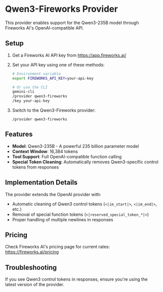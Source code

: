 # Qwen3-Fireworks Provider

This provider enables support for the Qwen3-235B model through Fireworks AI's OpenAI-compatible API.

## Setup

1. Get a Fireworks AI API key from https://app.fireworks.ai/

2. Set your API key using one of these methods:

   ```bash
   # Environment variable
   export FIREWORKS_API_KEY=your-api-key

   # Or use the CLI
   gemini-cli
   /provider qwen3-fireworks
   /key your-api-key
   ```

3. Switch to the Qwen3-Fireworks provider:
   ```
   /provider qwen3-fireworks
   ```

## Features

- **Model**: Qwen3-235B - A powerful 235 billion parameter model
- **Context Window**: 16,384 tokens
- **Tool Support**: Full OpenAI-compatible function calling
- **Special Token Cleaning**: Automatically removes Qwen3-specific control tokens from responses

## Implementation Details

The provider extends the OpenAI provider with:

- Automatic cleaning of Qwen3 control tokens (`<|im_start|>`, `<|im_end|>`, etc.)
- Removal of special function tokens (`<|reserved_special_token_*|>`)
- Proper handling of multiple newlines in responses

## Pricing

Check Fireworks AI's pricing page for current rates: https://fireworks.ai/pricing

## Troubleshooting

If you see Qwen3 control tokens in responses, ensure you're using the latest version of the provider.
